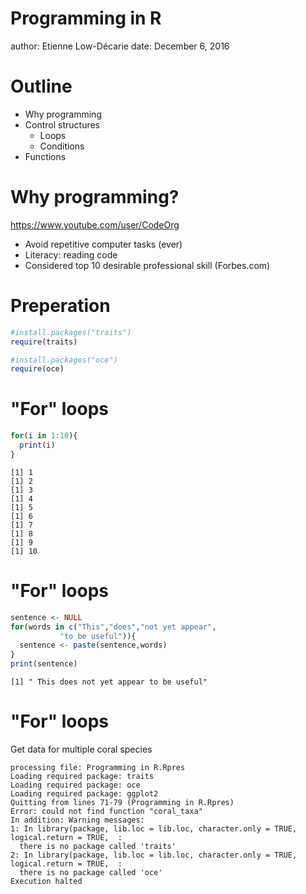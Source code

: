 Programming in R
========================================================
author: Etienne Low-Décarie
date: December 6, 2016

Outline
========================================================

- Why programming
- Control structures
  - Loops
  - Conditions
- Functions

Why programming?
========================================================

https://www.youtube.com/user/CodeOrg

- Avoid repetitive computer tasks (ever)
- Literacy: reading code
- Considered top 10 desirable professional skill (Forbes.com)


Preperation
========================================================


```r
#install.packages("traits")
require(traits)

#install.packages("oce")
require(oce)
```




"For" loops
========================================================


```r
for(i in 1:10){
  print(i)
}
```

```
[1] 1
[1] 2
[1] 3
[1] 4
[1] 5
[1] 6
[1] 7
[1] 8
[1] 9
[1] 10
```

"For" loops
========================================================


```r
sentence <- NULL
for(words in c("This","does","not yet appear",
           "to be useful")){
  sentence <- paste(sentence,words)
}
print(sentence)
```

```
[1] " This does not yet appear to be useful"
```


"For" loops
========================================================

Get data for multiple coral species












```
processing file: Programming in R.Rpres
Loading required package: traits
Loading required package: oce
Loading required package: ggplot2
Quitting from lines 71-79 (Programming in R.Rpres) 
Error: could not find function "coral_taxa"
In addition: Warning messages:
1: In library(package, lib.loc = lib.loc, character.only = TRUE, logical.return = TRUE,  :
  there is no package called 'traits'
2: In library(package, lib.loc = lib.loc, character.only = TRUE, logical.return = TRUE,  :
  there is no package called 'oce'
Execution halted
```
